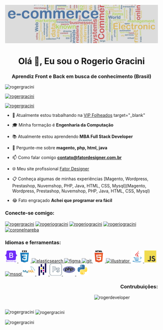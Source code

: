 ![banner](https://github.com/rogergracini/img/blob/main/1679075545967.jpeg?raw=true)

<h1 align="center">Olá 👋, Eu sou o Rogerio Gracini</h1>
<h3 align="center">Aprendiz Front e Back em busca de conhecimento (Brasil)</h3>

<p align="left"> <img src="https://komarev.com/ghpvc/?username=rogergracini&label=Profile%20views&color=0e75b6&style=flat" alt="rogergracini" /> </p>

<p align="left"> <a href="https://github.com/ryo-ma/github-profile-trophy"><img src="https://github-profile-trophy.vercel.app/?username=rogergracini" alt="rogergracini" /></a> </p>

<p align="left"> <a href="https://twitter.com/rogergracini" target="blank"><img src="https://img.shields.io/twitter/follow/rogergracini?logo=twitter&style=for-the-badge" alt="rogergracini" /></a> </p>

- 📌 Atualmente estou trabalhando na [VIP Folheados](https://vipfolheados.com.br/target="_blank") target="_blank"

- 🎓 Minha formação é **Engenharia da Computação**

- 📚 Atualmente estou aprendendo **MBA Full Stack Developer**

- 💬 Pergunte-me sobre **magento, php, html, java**

- 📫 Como falar comigo **contato@fatordesigner.com.br**

- 🌐 Meu site profissional [Fator Designer](https://www.fatordesigner.com.br/)

- 📋 Conheça algumas de minhas experiências [Magento, Wordpress, Prestashop, Nuvemshop, PHP, Java, HTML, CSS, Mysql](Magento, Wordpress, Prestashop, Nuvemshop, PHP, Java, HTML, CSS, Mysql)

- 😂 Fato engraçado **Achei que programar era fácil**

<h3 align="left">Conecte-se comigo:</h3>
<p align="left">
<a href="https://twitter.com/rogergracini" target="blank"><img align="center" src="https://raw.githubusercontent.com/rahuldkjain/github-profile-readme-generator/master/src/images/icons/Social/twitter.svg" alt="rogergracini" height="30" width="40" /></a>
<a href="https://www.linkedin.com/in/rogeriogracini/" target="blank"><img align="center" src="https://raw.githubusercontent.com/rahuldkjain/github-profile-readme-generator/master/src/images/icons/Social/linked-in-alt.svg" alt="rogeriogracini" height="30" width="40" /></a>
<a href="https://fb.com/rogeriogracini" target="blank"><img align="center" src="https://raw.githubusercontent.com/rahuldkjain/github-profile-readme-generator/master/src/images/icons/Social/facebook.svg" alt="rogeriogracini" height="30" width="40" /></a>
<a href="https://www.instagram.com/rogeriogracini/" target="blank"><img align="center" src="https://raw.githubusercontent.com/rahuldkjain/github-profile-readme-generator/master/src/images/icons/Social/instagram.svg" alt="rogeriogracini" height="30" width="40" /></a>
<a href="https://discord.gg/coronelnareba" target="blank"><img align="center" src="https://raw.githubusercontent.com/rahuldkjain/github-profile-readme-generator/master/src/images/icons/Social/discord.svg" alt="coronelnareba" height="30" width="40" /></a>
</p>

<h3 align="left">Idiomas e ferramentas:</h3>
<p align="left"> <a href="https://getbootstrap.com" target="_blank" rel="noreferrer"> <img src="https://raw.githubusercontent.com/devicons/devicon/master/icons/bootstrap/bootstrap-plain-wordmark.svg" alt="bootstrap" width="40" height="40"/> </a> <a href="https://www.w3schools.com/css/" target="_blank" rel="noreferrer"> <img src="https://raw.githubusercontent.com/devicons/devicon/master/icons/css3/css3-original-wordmark.svg" alt="css3" width="40" height="40"/> </a> <a href="https://www.elastic.co" target="_blank" rel="noreferrer"> <img src="https://www.vectorlogo.zone/logos/elastic/elastic-icon.svg" alt="elasticsearch" width="40" height="40"/> </a> <a href="https://www.figma.com/" target="_blank" rel="noreferrer"> <img src="https://www.vectorlogo.zone/logos/figma/figma-icon.svg" alt="figma" width="40" height="40"/> </a> <a href="https://git-scm.com/" target="_blank" rel="noreferrer"> <img src="https://www.vectorlogo.zone/logos/git-scm/git-scm-icon.svg" alt="git" width="40" height="40"/> </a> <a href="https://www.w3.org/html/" target="_blank" rel="noreferrer"> <img src="https://raw.githubusercontent.com/devicons/devicon/master/icons/html5/html5-original-wordmark.svg" alt="html5" width="40" height="40"/> </a> <a href="https://www.adobe.com/in/products/illustrator.html" target="_blank" rel="noreferrer"> <img src="https://www.vectorlogo.zone/logos/adobe_illustrator/adobe_illustrator-icon.svg" alt="illustrator" width="40" height="40"/> </a> <a href="https://www.java.com" target="_blank" rel="noreferrer"> <img src="https://raw.githubusercontent.com/devicons/devicon/master/icons/java/java-original.svg" alt="java" width="40" height="40"/> </a> <a href="https://developer.mozilla.org/en-US/docs/Web/JavaScript" target="_blank" rel="noreferrer"> <img src="https://raw.githubusercontent.com/devicons/devicon/master/icons/javascript/javascript-original.svg" alt="javascript" width="40" height="40"/> </a> <a href="https://www.microsoft.com/en-us/sql-server" target="_blank" rel="noreferrer"> <img src="https://www.svgrepo.com/show/303229/microsoft-sql-server-logo.svg" alt="mssql" width="40" height="40"/> </a> <a href="https://www.mysql.com/" target="_blank" rel="noreferrer"> <img src="https://raw.githubusercontent.com/devicons/devicon/master/icons/mysql/mysql-original-wordmark.svg" alt="mysql" width="40" height="40"/> </a> <a href="https://pandas.pydata.org/" target="_blank" rel="noreferrer"> <img src="https://raw.githubusercontent.com/devicons/devicon/2ae2a900d2f041da66e950e4d48052658d850630/icons/pandas/pandas-original.svg" alt="pandas" width="40" height="40"/> </a> <a href="https://www.photoshop.com/en" target="_blank" rel="noreferrer"> <img src="https://raw.githubusercontent.com/devicons/devicon/master/icons/photoshop/photoshop-line.svg" alt="photoshop" width="40" height="40"/> </a> <a href="https://www.php.net" target="_blank" rel="noreferrer"> <img src="https://raw.githubusercontent.com/devicons/devicon/master/icons/php/php-original.svg" alt="php" width="40" height="40"/> </a> <a href="https://www.python.org" target="_blank" rel="noreferrer"> <img src="https://raw.githubusercontent.com/devicons/devicon/master/icons/python/python-original.svg" alt="python" width="40" height="40"/>
</a> </p>

<h3 align="right">Contrubuições:</h3>
<p><a href="https://ko-fi.com/rogerdeveloper"> <img align="right" src="https://cdn.ko-fi.com/cdn/kofi3.png?v=3" height="50" width="210" alt="rogerdeveloper" /></a></p><br><br>

<p><img align="left" src="https://github-readme-stats.vercel.app/api/top-langs?username=rogergracini&show_icons=true&locale=en&layout=compact" alt="rogergracini" /></p>

<p>&nbsp;<img align="center" src="https://github-readme-stats.vercel.app/api?username=rogergracini&show_icons=true&locale=en" alt="rogergracini" /></p>

<p><img align="center" src="https://github-readme-streak-stats.herokuapp.com/?user=rogergracini&" alt="rogergracini" /></p>
